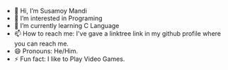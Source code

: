 - 👋 Hi, I’m Susamoy Mandi
- 👀 I’m interested in Programing
- 🌱 I’m currently learning C Language
- 📫 How to reach me: I've gave a linktree link in my github profile where you can reach me.
- 😄 Pronouns: He/Him.
- ⚡ Fun fact: I like to Play Video Games.

<!---
susamoymandi/susamoymandi is a ✨ special ✨ repository because its `README.md` (this file) appears on your GitHub profile.
You can click the Preview link to take a look at your changes.
--->
